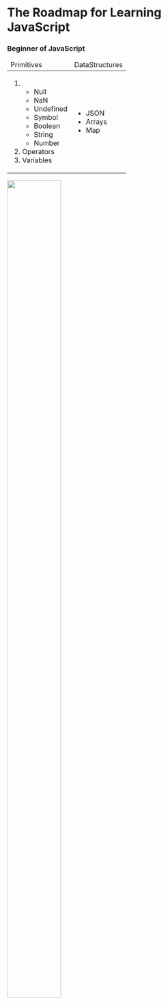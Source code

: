 <h1>The Roadmap for Learning JavaScript</h1>
<h3>Beginner of JavaScript</h3>
<table>
  <thead>
    <td>Primitives</td>
    <td>DataStructures</td>
  </thead>
  <tbody>
  <td>
    <ol>
     <li> <ul>
        <li>Null</li>
        <li>NaN</li>
        <li>Undefined</li>
        <li>Symbol</li>
        <li>Boolean</li>
        <li>String</li>
        <li>Number</li>
       </ul></li>
       <li>Operators</li>
       <li>Variables</li>
     </ol>
    </td>
    <td>
      <ul>
        <li>JSON</li>
        <li>Arrays</li>
        <li>Map</li>
   </tbody> 
</table>
<img src="https://i.redd.it/pjd9gd5bueq51.jpg" width="50%" height="70%">

